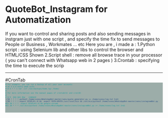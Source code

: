# QuoteBot_Instagram for Automatization
If you want to control and sharing posts and also sending messages in instgram just with one script , and specify the time fix to send messages to People or Business , Workmates ... etc
Here you are , i made a : 
1.Python script : using Selenium lib and other libs to control the browser and HTML/CSS Shown 
2.Script shell :  remove all browse trace in your processor ( you can't connect with Whatsapp web in 2 pages )
3.Crontab : specifying the time to execute the scrip

--------------------------------------------------------------------------------------------------------------
#CronTab
![alt text](https://raw.githubusercontent.com/Vvoox/QuoteBot_Instagram/master/QuoteBot_Instagram/Crontab/crontab.png)

